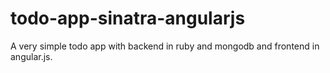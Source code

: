 # todo-app-sinatra-angularjs
A very simple todo app with backend in ruby and mongodb and frontend in angular.js.
